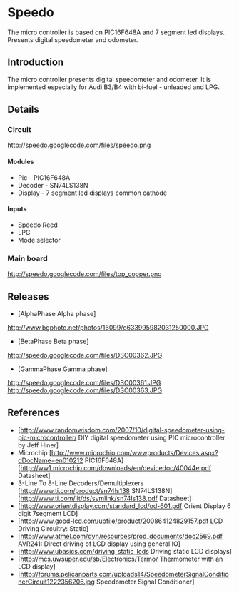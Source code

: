 # Speedo
The micro controller is based on PIC16F648A and 7 segment led displays. Presents digital speedometer and odometer. 

## Introduction

The micro controller presents digital speedometer and odometer. 
It is implemented especially for Audi B3/B4 with bi-fuel - unleaded and LPG.


## Details

### Circuit

http://speedo.googlecode.com/files/speedo.png

#### Modules

  * Pic - PIC16F648A
  * Decoder - SN74LS138N
  * Display - 7 segment led displays common cathode 

#### Inputs

  * Speedo Reed
  * LPG
  * Mode selector

### Main board

http://speedo.googlecode.com/files/top_copper.png

## Releases

  * [AlphaPhase Alpha phase]

  http://www.bgphoto.net/photos/16099/o633995982031250000.JPG
  
  * [BetaPhase Beta phase]

  http://speedo.googlecode.com/files/DSC00362.JPG
  
  * [GammaPhase Gamma phase]

  http://speedo.googlecode.com/files/DSC00361.JPG
  http://speedo.googlecode.com/files/DSC00363.JPG

## References

  * [http://www.randomwisdom.com/2007/10/digital-speedometer-using-pic-microcontroller/ DIY digital speedometer using PIC microcontroller by Jeff Hiner] 
  * Microchip [http://www.microchip.com/wwwproducts/Devices.aspx?dDocName=en010212 PIC16F648A] [http://ww1.microchip.com/downloads/en/devicedoc/40044e.pdf Datasheet]
  * 3-Line To 8-Line Decoders/Demultiplexers [http://www.ti.com/product/sn74ls138 SN74LS138N] [http://www.ti.com/lit/ds/symlink/sn74ls138.pdf Datasheet]
  * [http://www.orientdisplay.com/standard_lcd/od-601.pdf Orient Display 6 digit 7segment LCD]
  * [http://www.good-lcd.com/upfile/product/200864124829157.pdf LCD Driving Circuitry: Static]
  * [http://www.atmel.com/dyn/resources/prod_documents/doc2569.pdf AVR241: Direct driving of LCD display using general IO]
  * [http://www.ubasics.com/driving_static_lcds Driving static LCD displays]
  * [http://mcs.uwsuper.edu/sb/Electronics/Termo/ Thermometer with an LCD display]
  * [http://forums.pelicanparts.com/uploads14/SpeedometerSignalConditionerCircuit1222356206.jpg Speedometer Signal Conditioner]
